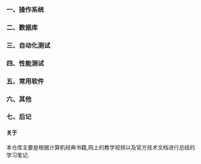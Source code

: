 ### 一、操作系统

### 二、数据库

### 三、自动化测试

### 四、性能测试

### 五、常用软件

### 六、其他

### 七、后记

#### 关于

本仓库主要是根据计算机经典书籍,网上的教学视频以及官方技术文档进行总结的学习笔记.



